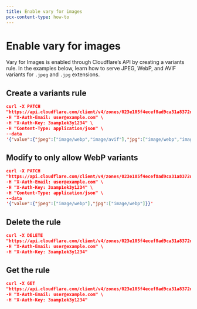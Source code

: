 ```yaml
---
title: Enable vary for images
pcx-content-type: how-to
---
```


# Enable vary for images

Vary for Images is enabled through Cloudflare’s API by creating a variants rule. In the examples below, learn how to serve JPEG, WebP, and AVIF variants for `.jpeg` and `.jpg` extensions.

## Create a variants rule

```json
curl -X PATCH
"https://api.cloudflare.com/client/v4/zones/023e105f4ecef8ad9ca31a8372d0 c353/cache/variants" \
-H "X-Auth-Email: user@example.com" \
-H "X-Auth-Key: 3xamp1ek3y1234" \
-H "Content-Type: application/json" \
--data
'{"value":{"jpeg":["image/webp","image/avif"],"jpg":["image/webp","image/avif"]}}'
```

## Modify to only allow WebP variants

```json
curl -X PATCH
"https://api.cloudflare.com/client/v4/zones/023e105f4ecef8ad9ca31a8372d0 c353/cache/variants" \
-H "X-Auth-Email: user@example.com" \
-H "X-Auth-Key: 3xamp1ek3y1234" \
-H "Content-Type: application/json" \
--data
'{"value":{"jpeg":["image/webp"],"jpg":["image/webp"]}}'
```

## Delete the rule

```json
curl -X DELETE
"https://api.cloudflare.com/client/v4/zones/023e105f4ecef8ad9ca31a8372d0c353/cache/variants" \
-H "X-Auth-Email: user@example.com" \
-H "X-Auth-Key: 3xamp1ek3y1234"
```

## Get the rule

```json
curl -X GET
"https://api.cloudflare.com/client/v4/zones/023e105f4ecef8ad9ca31a8372d0c353/cache/variants" \
-H "X-Auth-Email: user@example.com" \
-H "X-Auth-Key: 3xamp1ek3y1234"
```
